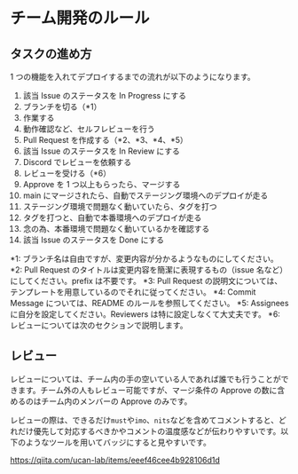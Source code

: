 # チーム開発のルール

## タスクの進め方

1 つの機能を入れてデプロイするまでの流れが以下のようになります。

1. 該当 Issue のステータスを In Progress にする
1. ブランチを切る（\*1）
1. 作業する
1. 動作確認など、セルフレビューを行う
1. Pull Request を作成する（\*2、\*3、\*4、\*5）
1. 該当 Issue のステータスを In Review にする
1. Discord でレビューを依頼する
1. レビューを受ける（\*6）
1. Approve を 1 つ以上もらったら、マージする
1. main にマージされたら、自動でステージング環境へのデプロイが走る
1. ステージング環境で問題なく動いていたら、タグを打つ
1. タグを打つと、自動で本番環境へのデプロイが走る
1. 念の為、本番環境で問題なく動いているかを確認する
1. 該当 Issue のステータスを Done にする

\*1: ブランチ名は自由ですが、変更内容が分かるようなものにしてください。
\*2: Pull Request のタイトルは変更内容を簡潔に表現するもの（issue 名など）にしてください。prefix は不要です。
\*3: Pull Request の説明文については、テンプレートを用意しているのでそれに従ってください。
\*4: Commit Message については、README のルールを参照してください。
\*5: Assignees に自分を設定してください。Reviewers は特に設定しなくて大丈夫です。
\*6: レビューについては次のセクションで説明します。

## レビュー

レビューについては、チーム内の手の空いている人であれば誰でも行うことができます。チーム外の人もレビュー可能ですが、マージ条件の Approve の数に含めるのはチーム内のメンバーの Approve のみです。

レビューの際は、できるだけ`must`や`imo`、`nits`などを含めてコメントすると、どれだけ優先して対応するべきかやコメントの温度感などが伝わりやすいです。以下のようなツールを用いてバッジにすると見やすいです。

https://qiita.com/ucan-lab/items/eeef46cee4b928106d1d
